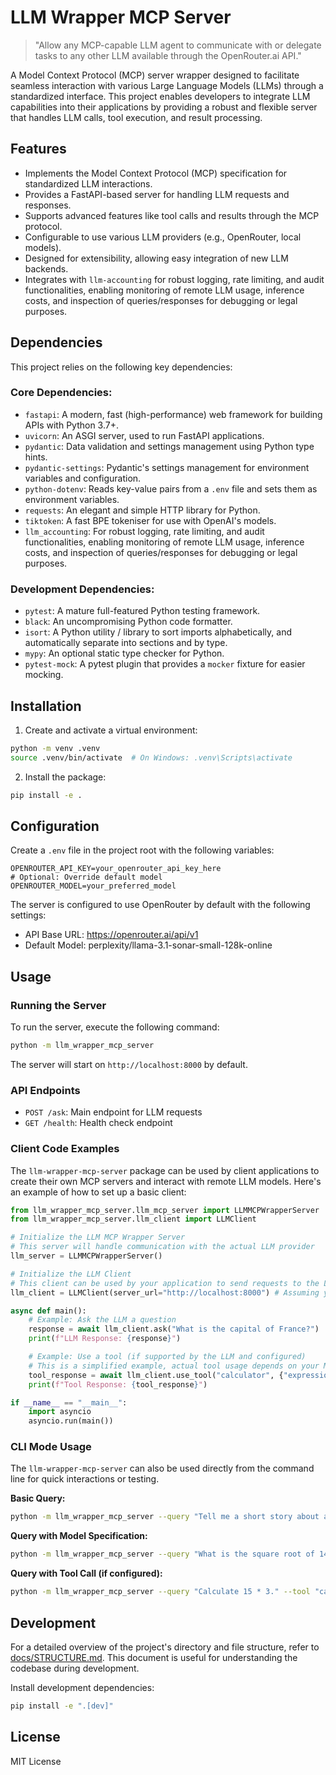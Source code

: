 # LLM Wrapper MCP Server

> "Allow any MCP-capable LLM agent to communicate with or delegate tasks to any other LLM available through the OpenRouter.ai API."

A Model Context Protocol (MCP) server wrapper designed to facilitate seamless interaction with various Large Language Models (LLMs) through a standardized interface. This project enables developers to integrate LLM capabilities into their applications by providing a robust and flexible server that handles LLM calls, tool execution, and result processing.

## Features

- Implements the Model Context Protocol (MCP) specification for standardized LLM interactions.
- Provides a FastAPI-based server for handling LLM requests and responses.
- Supports advanced features like tool calls and results through the MCP protocol.
- Configurable to use various LLM providers (e.g., OpenRouter, local models).
- Designed for extensibility, allowing easy integration of new LLM backends.
- Integrates with `llm-accounting` for robust logging, rate limiting, and audit functionalities, enabling monitoring of remote LLM usage, inference costs, and inspection of queries/responses for debugging or legal purposes.

## Dependencies

This project relies on the following key dependencies:

### Core Dependencies:
*   `fastapi`: A modern, fast (high-performance) web framework for building APIs with Python 3.7+.
*   `uvicorn`: An ASGI server, used to run FastAPI applications.
*   `pydantic`: Data validation and settings management using Python type hints.
*   `pydantic-settings`: Pydantic's settings management for environment variables and configuration.
*   `python-dotenv`: Reads key-value pairs from a `.env` file and sets them as environment variables.
*   `requests`: An elegant and simple HTTP library for Python.
*   `tiktoken`: A fast BPE tokeniser for use with OpenAI's models.
*   `llm_accounting`: For robust logging, rate limiting, and audit functionalities, enabling monitoring of remote LLM usage, inference costs, and inspection of queries/responses for debugging or legal purposes.

### Development Dependencies:
*   `pytest`: A mature full-featured Python testing framework.
*   `black`: An uncompromising Python code formatter.
*   `isort`: A Python utility / library to sort imports alphabetically, and automatically separate into sections and by type.
*   `mypy`: An optional static type checker for Python.
*   `pytest-mock`: A pytest plugin that provides a `mocker` fixture for easier mocking.

## Installation

1. Create and activate a virtual environment:
```bash
python -m venv .venv
source .venv/bin/activate  # On Windows: .venv\Scripts\activate
```

2. Install the package:
```bash
pip install -e .
```

## Configuration

Create a `.env` file in the project root with the following variables:

```env
OPENROUTER_API_KEY=your_openrouter_api_key_here
# Optional: Override default model
OPENROUTER_MODEL=your_preferred_model
```

The server is configured to use OpenRouter by default with the following settings:
- API Base URL: https://openrouter.ai/api/v1
- Default Model: perplexity/llama-3.1-sonar-small-128k-online

## Usage

### Running the Server

To run the server, execute the following command:

```bash
python -m llm_wrapper_mcp_server
```

The server will start on `http://localhost:8000` by default.

### API Endpoints

- `POST /ask`: Main endpoint for LLM requests
- `GET /health`: Health check endpoint

### Client Code Examples

The `llm-wrapper-mcp-server` package can be used by client applications to create their own MCP servers and interact with remote LLM models. Here's an example of how to set up a basic client:

```python
from llm_wrapper_mcp_server.llm_mcp_server import LLMMCPWrapperServer
from llm_wrapper_mcp_server.llm_client import LLMClient

# Initialize the LLM MCP Wrapper Server
# This server will handle communication with the actual LLM provider
llm_server = LLMMCPWrapperServer()

# Initialize the LLM Client
# This client can be used by your application to send requests to the LLM server
llm_client = LLMClient(server_url="http://localhost:8000") # Assuming your server is running locally

async def main():
    # Example: Ask the LLM a question
    response = await llm_client.ask("What is the capital of France?")
    print(f"LLM Response: {response}")

    # Example: Use a tool (if supported by the LLM and configured)
    # This is a simplified example, actual tool usage depends on your MCP server's capabilities
    tool_response = await llm_client.use_tool("calculator", {"expression": "2+2"})
    print(f"Tool Response: {tool_response}")

if __name__ == "__main__":
    import asyncio
    asyncio.run(main())
```

### CLI Mode Usage

The `llm-wrapper-mcp-server` can also be used directly from the command line for quick interactions or testing.

**Basic Query:**

```bash
python -m llm_wrapper_mcp_server --query "Tell me a short story about a robot."
```

**Query with Model Specification:**

```bash
python -m llm_wrapper_mcp_server --query "What is the square root of 144?" --model "perplexity/llama-3.1-sonar-small-128k-online"
```

**Query with Tool Call (if configured):**

```bash
python -m llm_wrapper_mcp_server --query "Calculate 15 * 3." --tool "calculator" --tool-args '{"expression": "15 * 3"}'
```

## Development

For a detailed overview of the project's directory and file structure, refer to [docs/STRUCTURE.md](docs/STRUCTURE.md). This document is useful for understanding the codebase during development.

Install development dependencies:

```bash
pip install -e ".[dev]"
```

## License

MIT License
